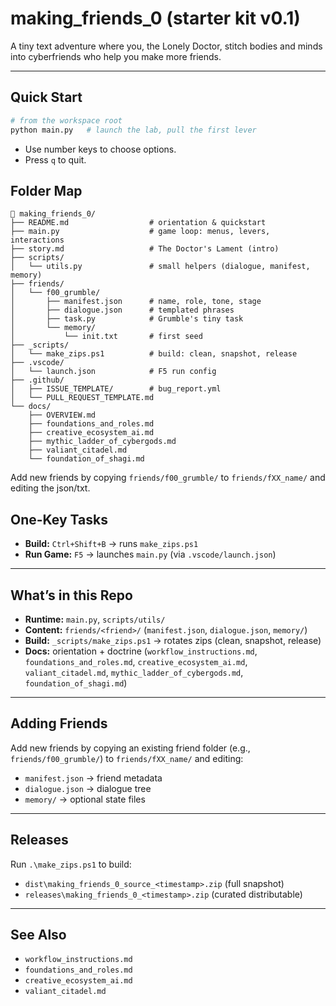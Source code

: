 # making_friends_0 (starter kit v0.1)

A tiny text adventure where you, the Lonely Doctor, stitch bodies and minds into cyberfriends who help you make more friends.

---

## Quick Start

```bash
# from the workspace root
python main.py   # launch the lab, pull the first lever
```

- Use number keys to choose options.
- Press `q` to quit.

## Folder Map

```text
📁 making_friends_0/
├── README.md                  # orientation & quickstart
├── main.py                    # game loop: menus, levers, interactions
├── story.md                   # The Doctor's Lament (intro)
├── scripts/
│   └── utils.py               # small helpers (dialogue, manifest, memory)
├── friends/
│   └── f00_grumble/
│       ├── manifest.json      # name, role, tone, stage
│       ├── dialogue.json      # templated phrases
│       ├── task.py            # Grumble's tiny task
│       └── memory/
│           └── init.txt       # first seed
├── _scripts/
│   └── make_zips.ps1          # build: clean, snapshot, release
├── .vscode/
│   └── launch.json            # F5 run config
├── .github/
│   ├── ISSUE_TEMPLATE/        # bug_report.yml
│   └── PULL_REQUEST_TEMPLATE.md
└── docs/
    ├── OVERVIEW.md
    ├── foundations_and_roles.md
    ├── creative_ecosystem_ai.md
    ├── mythic_ladder_of_cybergods.md
    ├── valiant_citadel.md
    └── foundation_of_shagi.md
```

Add new friends by copying `friends/f00_grumble/` to `friends/fXX_name/` and editing the json/txt.

## One-Key Tasks

- **Build:** `Ctrl+Shift+B` → runs `make_zips.ps1`  
- **Run Game:** `F5` → launches `main.py` (via `.vscode/launch.json`)  

---

## What’s in this Repo

- **Runtime:** `main.py`, `scripts/utils/`  
- **Content:** `friends/<friend>/` (`manifest.json`, `dialogue.json`, `memory/`)  
- **Build:** `_scripts/make_zips.ps1` → rotates zips (clean, snapshot, release)  
- **Docs:** orientation + doctrine (`workflow_instructions.md`, `foundations_and_roles.md`, `creative_ecosystem_ai.md`, `valiant_citadel.md`, `mythic_ladder_of_cybergods.md`, `foundation_of_shagi.md`)  

---

## Adding Friends

Add new friends by copying an existing friend folder (e.g., `friends/f00_grumble/`) to `friends/fXX_name/` and editing:

- `manifest.json` → friend metadata  
- `dialogue.json` → dialogue tree  
- `memory/` → optional state files  

---

## Releases

Run `.\make_zips.ps1` to build:

- `dist\making_friends_0_source_<timestamp>.zip` (full snapshot)  
- `releases\making_friends_0_<timestamp>.zip` (curated distributable)  

---

## See Also

- `workflow_instructions.md`  
- `foundations_and_roles.md`  
- `creative_ecosystem_ai.md`  
- `valiant_citadel.md`  

